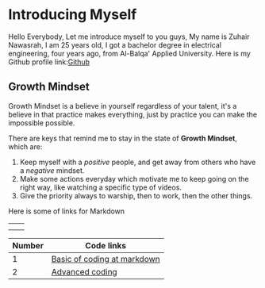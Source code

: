 # Introducing Myself

Hello Everybody, Let me introduce myself to you guys,
My name is Zuhair Nawasrah, I am 25 years old, I got a bachelor degree in electrical engineering, four years ago, from Al-Balqa' Applied University. Here is my Github profile link:[Github](https://github.com/ZuhairNawasrah)

## Growth Mindset

Growth Mindset is a believe in yourself regardless of your talent, it's a believe in that practice makes everything, just by practice you can make the impossible possible. 

There are keys that remind me to stay in the state of **Growth Mindset**, which are:
1. Keep myself with a _positive_ people, and get away from others who have a _negative_ mindset.
2. Make some actions everyday which motivate me to keep going on the right way, like watching a specific type of videos.
3. Give the priority always to warship, then to work, then the other things. 

Here is some of links for Markdown 

|  |  |
| ------ | ---------- | 
|  |  |
|  |  |


| Number      | Code links |
| ----------- | ----------- |
| 1      | [Basic of coding at markdown](https://docs.github.com/en/github/writing-on-github/basic-writing-and-formatting-syntax)       |
| 2   | [Advanced coding](https://docs.github.com/en/github/writing-on-github/working-with-advanced-formatting)        |
